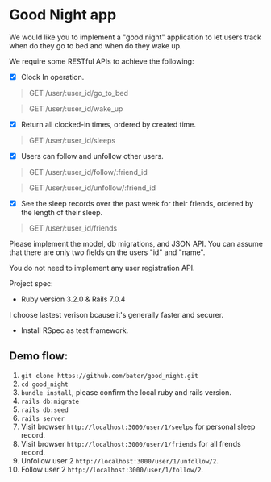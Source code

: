 # Good Night app

We would like you to implement a "good night" application to let users track when do they go to bed and when do they wake up.

We require some RESTful APIs to achieve the following:
- [x] Clock In operation.
> GET /user/:user_id/go_to_bed

> GET /user/:user_id/wake_up
- [x] Return all clocked-in times, ordered by created time.
> GET /user/:user_id/sleeps
- [x] Users can follow and unfollow other users.
> GET /user/:user_id/follow/:friend_id

> GET /user/:user_id/unfollow/:friend_id
- [x] See the sleep records over the past week for their friends, ordered by the length of their sleep.
> GET /user/:user_id/friends

Please implement the model, db migrations, and JSON API.
You can assume that there are only two fields on the users "id" and "name".

You do not need to implement any user registration API.

Project spec:

* Ruby version 3.2.0 & Rails 7.0.4

I choose lastest verison bcause it's generally faster and securer.

* Install RSpec as test framework.

## Demo flow:
1. `git clone https://github.com/bater/good_night.git`
2. `cd good_night`
3. `bundle install`, please confirm the local ruby and rails version.
4. `rails db:migrate`
5. `rails db:seed`
6. `rails server`
7. Visit browser `http://localhost:3000/user/1/seelps` for personal sleep record.
8. Visit browser `http://localhost:3000/user/1/friends` for all frends record.
9. Unfollow user 2 `http://localhost:3000/user/1/unfollow/2`.
10. Follow user 2 `http://localhost:3000/user/1/follow/2`.